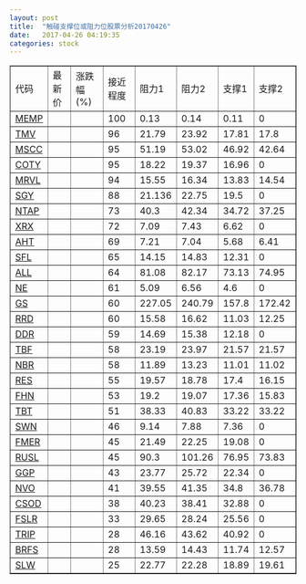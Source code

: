 ```yaml
---
layout: post
title:  "触碰支撑位或阻力位股票分析20170426"
date:   2017-04-26 04:19:35
categories: stock
---
```

<script type="text/javascript">
var stockList = []
stockList.push('gb_memp');
stockList.push('gb_tmv');
stockList.push('gb_mscc');
stockList.push('gb_coty');
stockList.push('gb_mrvl');
stockList.push('gb_sgy');
stockList.push('gb_ntap');
stockList.push('gb_xrx');
stockList.push('gb_aht');
stockList.push('gb_sfl');
stockList.push('gb_all');
stockList.push('gb_ne');
stockList.push('gb_gs');
stockList.push('gb_rrd');
stockList.push('gb_ddr');
stockList.push('gb_tbf');
stockList.push('gb_nbr');
stockList.push('gb_res');
stockList.push('gb_fhn');
stockList.push('gb_tbt');
stockList.push('gb_swn');
stockList.push('gb_fmer');
stockList.push('gb_rusl');
stockList.push('gb_ggp');
stockList.push('gb_nvo');
stockList.push('gb_csod');
stockList.push('gb_fslr');
stockList.push('gb_trip');
stockList.push('gb_brfs');
stockList.push('gb_slw');
</script>
<table border="1">
 <tr>
 <td>代码</td>
 <td>最新价</td>
 <td>涨跌幅(%)</td>
 <td>接近程度</td>
 <td>阻力1</td>
 <td>阻力2</td>
 <td>支撑1</td>
 <td>支撑2</td>
</tr>
  <tr id="memp" class="red">
  <td><a href="http://stock.finance.sina.com.cn/usstock/quotes/MEMP.html" target="_blank">MEMP</a></td><td></td><td></td><td>100</td><td>0.13</td><td>0.14</td><td>0.11</td><td>0</td></tr>
  <tr id="tmv" class="red">
  <td><a href="http://stock.finance.sina.com.cn/usstock/quotes/TMV.html" target="_blank">TMV</a></td><td></td><td></td><td>96</td><td>21.79</td><td>23.92</td><td>17.81</td><td>17.8</td></tr>
  <tr id="mscc" class="red">
  <td><a href="http://stock.finance.sina.com.cn/usstock/quotes/MSCC.html" target="_blank">MSCC</a></td><td></td><td></td><td>95</td><td>51.19</td><td>53.02</td><td>46.92</td><td>42.64</td></tr>
  <tr id="coty" class="red">
  <td><a href="http://stock.finance.sina.com.cn/usstock/quotes/COTY.html" target="_blank">COTY</a></td><td></td><td></td><td>95</td><td>18.22</td><td>19.37</td><td>16.96</td><td>0</td></tr>
  <tr id="mrvl" class="red">
  <td><a href="http://stock.finance.sina.com.cn/usstock/quotes/MRVL.html" target="_blank">MRVL</a></td><td></td><td></td><td>94</td><td>15.55</td><td>16.34</td><td>13.83</td><td>14.54</td></tr>
  <tr id="sgy" class="red">
  <td><a href="http://stock.finance.sina.com.cn/usstock/quotes/SGY.html" target="_blank">SGY</a></td><td></td><td></td><td>88</td><td>21.136</td><td>22.75</td><td>19.5</td><td>0</td></tr>
  <tr id="ntap" class="red">
  <td><a href="http://stock.finance.sina.com.cn/usstock/quotes/NTAP.html" target="_blank">NTAP</a></td><td></td><td></td><td>73</td><td>40.3</td><td>42.34</td><td>34.72</td><td>37.25</td></tr>
  <tr id="xrx" class="red">
  <td><a href="http://stock.finance.sina.com.cn/usstock/quotes/XRX.html" target="_blank">XRX</a></td><td></td><td></td><td>72</td><td>7.09</td><td>7.43</td><td>6.62</td><td>0</td></tr>
  <tr id="aht" class="green">
  <td><a href="http://stock.finance.sina.com.cn/usstock/quotes/AHT.html" target="_blank">AHT</a></td><td></td><td></td><td>69</td><td>7.21</td><td>7.04</td><td>5.68</td><td>6.41</td></tr>
  <tr id="sfl" class="red">
  <td><a href="http://stock.finance.sina.com.cn/usstock/quotes/SFL.html" target="_blank">SFL</a></td><td></td><td></td><td>65</td><td>14.15</td><td>14.83</td><td>12.31</td><td>0</td></tr>
  <tr id="all" class="green">
  <td><a href="http://stock.finance.sina.com.cn/usstock/quotes/ALL.html" target="_blank">ALL</a></td><td></td><td></td><td>64</td><td>81.08</td><td>82.17</td><td>73.13</td><td>74.95</td></tr>
  <tr id="ne" class="red">
  <td><a href="http://stock.finance.sina.com.cn/usstock/quotes/NE.html" target="_blank">NE</a></td><td></td><td></td><td>61</td><td>5.09</td><td>6.56</td><td>4.6</td><td>0</td></tr>
  <tr id="gs" class="red">
  <td><a href="http://stock.finance.sina.com.cn/usstock/quotes/GS.html" target="_blank">GS</a></td><td></td><td></td><td>60</td><td>227.05</td><td>240.79</td><td>157.8</td><td>172.42</td></tr>
  <tr id="rrd" class="green">
  <td><a href="http://stock.finance.sina.com.cn/usstock/quotes/RRD.html" target="_blank">RRD</a></td><td></td><td></td><td>60</td><td>15.58</td><td>16.62</td><td>11.03</td><td>12.25</td></tr>
  <tr id="ddr" class="green">
  <td><a href="http://stock.finance.sina.com.cn/usstock/quotes/DDR.html" target="_blank">DDR</a></td><td></td><td></td><td>59</td><td>14.69</td><td>15.38</td><td>12.18</td><td>0</td></tr>
  <tr id="tbf" class="green">
  <td><a href="http://stock.finance.sina.com.cn/usstock/quotes/TBF.html" target="_blank">TBF</a></td><td></td><td></td><td>58</td><td>23.19</td><td>23.97</td><td>21.57</td><td>21.57</td></tr>
  <tr id="nbr" class="red">
  <td><a href="http://stock.finance.sina.com.cn/usstock/quotes/NBR.html" target="_blank">NBR</a></td><td></td><td></td><td>58</td><td>11.89</td><td>13.23</td><td>11.01</td><td>11.02</td></tr>
  <tr id="res" class="green">
  <td><a href="http://stock.finance.sina.com.cn/usstock/quotes/RES.html" target="_blank">RES</a></td><td></td><td></td><td>55</td><td>19.57</td><td>18.78</td><td>17.4</td><td>16.15</td></tr>
  <tr id="fhn" class="red">
  <td><a href="http://stock.finance.sina.com.cn/usstock/quotes/FHN.html" target="_blank">FHN</a></td><td></td><td></td><td>53</td><td>19.2</td><td>19.07</td><td>17.36</td><td>15.83</td></tr>
  <tr id="tbt" class="green">
  <td><a href="http://stock.finance.sina.com.cn/usstock/quotes/TBT.html" target="_blank">TBT</a></td><td></td><td></td><td>51</td><td>38.33</td><td>40.83</td><td>33.22</td><td>33.22</td></tr>
  <tr id="swn" class="green">
  <td><a href="http://stock.finance.sina.com.cn/usstock/quotes/SWN.html" target="_blank">SWN</a></td><td></td><td></td><td>46</td><td>9.14</td><td>7.88</td><td>7.36</td><td>0</td></tr>
  <tr id="fmer" class="green">
  <td><a href="http://stock.finance.sina.com.cn/usstock/quotes/FMER.html" target="_blank">FMER</a></td><td></td><td></td><td>45</td><td>21.49</td><td>22.25</td><td>19.08</td><td>0</td></tr>
  <tr id="rusl" class="red">
  <td><a href="http://stock.finance.sina.com.cn/usstock/quotes/RUSL.html" target="_blank">RUSL</a></td><td></td><td></td><td>45</td><td>90.3</td><td>101.26</td><td>76.95</td><td>73.83</td></tr>
  <tr id="ggp" class="green">
  <td><a href="http://stock.finance.sina.com.cn/usstock/quotes/GGP.html" target="_blank">GGP</a></td><td></td><td></td><td>43</td><td>23.77</td><td>25.72</td><td>22.34</td><td>0</td></tr>
  <tr id="nvo" class="green">
  <td><a href="http://stock.finance.sina.com.cn/usstock/quotes/NVO.html" target="_blank">NVO</a></td><td></td><td></td><td>41</td><td>39.55</td><td>41.35</td><td>34.8</td><td>36.78</td></tr>
  <tr id="csod" class="red">
  <td><a href="http://stock.finance.sina.com.cn/usstock/quotes/CSOD.html" target="_blank">CSOD</a></td><td></td><td></td><td>38</td><td>40.23</td><td>38.41</td><td>32.88</td><td>0</td></tr>
  <tr id="fslr" class="red">
  <td><a href="http://stock.finance.sina.com.cn/usstock/quotes/FSLR.html" target="_blank">FSLR</a></td><td></td><td></td><td>33</td><td>29.65</td><td>28.24</td><td>25.56</td><td>0</td></tr>
  <tr id="trip" class="green">
  <td><a href="http://stock.finance.sina.com.cn/usstock/quotes/TRIP.html" target="_blank">TRIP</a></td><td></td><td></td><td>28</td><td>46.16</td><td>43.62</td><td>40.92</td><td>0</td></tr>
  <tr id="brfs" class="green">
  <td><a href="http://stock.finance.sina.com.cn/usstock/quotes/BRFS.html" target="_blank">BRFS</a></td><td></td><td></td><td>28</td><td>13.59</td><td>14.43</td><td>11.74</td><td>12.57</td></tr>
  <tr id="slw" class="green">
  <td><a href="http://stock.finance.sina.com.cn/usstock/quotes/SLW.html" target="_blank">SLW</a></td><td></td><td></td><td>25</td><td>22.77</td><td>22.28</td><td>18.89</td><td>19.61</td></tr>
</table>
